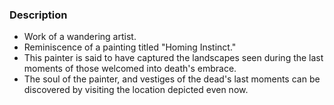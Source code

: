 ### Description
- Work of a wandering artist.
- Reminiscence of a painting titled "Homing Instinct."
- This painter is said to have captured the landscapes seen during the last moments of those welcomed into death's embrace.
- The soul of the painter, and vestiges of the dead's last moments can be discovered by visiting the location depicted even now.